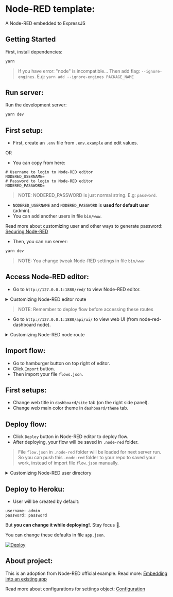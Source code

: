 # Node-RED template:

A Node-RED embedded to ExpressJS

## Getting Started

First, install dependencies:

```bash
yarn
```

> If you have error: "node" is incompatible... Then add flag:
> `--ignore-engines`. E.g: `yarn add --ignore-engines PACKAGE_NAME`

## Run server:

Run the development server:

```bash
yarn dev
```

## First setup:

- First, create an `.env` file from `.env.example` and edit values.

OR

- You can copy from here:

```text
# Username to login to Node-RED editor
NODERED_USERNAME=
# Password to login to Node-RED editor
NODERED_PASSWORD=
```

> NOTE: NODERED_PASSWORD is just normal string. E.g: `password`.

- `NODERED_USERNAME` and `NODERED_PASSWORD` is **used for default user** (admin).
- You can add another users in file `bin/www`.

Read more about customizing user and other ways to generate password: [Securing Node-RED](https://nodered.org/docs/user-guide/runtime/securing-node-red#editor--admin-api-security)

- Then, you can run server:
```bash
yarn dev
```

> NOTE: You change tweak Node-RED settings in file `bin/www`

## Access Node-RED editor:

- Go to `http://127.0.0.1:1880/red/` to view Node-RED editor.

<details>
<summary>Customizing Node-RED editor route</summary>

```javascript
// bin/www
const settings = {
  httpAdminRoot: '/editor',
  ...
};
```

</details>

> NOTE: Remember to deploy flow before accessing these routes

- Go to `http://127.0.0.1:1880/api/ui/` to view web UI (from
  node-red-dashboard node).

<details>
<summary>Customizing Node-RED node route</summary>

```javascript
// bin/www
const settings = {
  httpNodeRoot: '/',
  ...
};
```

</details>

## Import flow:

- Go to hamburger button on top right of editor.
- Click `Import` button.
- Then import your file `flows.json`.

## First setups:

- Change web title in `dashboard/site` tab (on the right side panel).
- Change web main color theme in `dashboard/theme` tab.

## Deploy flow:

- Click `Deploy` button in Node-RED editor to deploy flow.
- After deploying, your flow will be saved in `.node-red` folder.

> File `flow.json` in `.node-red` folder will be loaded for next server run. So
> you can push this `.node-red` folder to your repo to saved your work, instead
> of import file `flow.json` manually.

<details>
<summary>Customizing Node-RED user directory</summary>

```javascript
// bin/www
const settings = {
  userDir: './.node-red-store', // relative to root folder, default $HOME/.node-red
  ...
};
```

</details>

## Deploy to Heroku:

- User will be created by default:

```
username: admin
password: password
```

But **you can change it while deploying!**. Stay focus 👀.

You can change these defaults in file `app.json`.

[![Deploy](https://www.herokucdn.com/deploy/button.svg)](https://heroku.com/deploy)

## About project:

This is an adoption from Node-RED official example.
Read more: [Embedding into an existing app](https://nodered.org/docs/user-guide/runtime/embedding)

Read more about configurations for settings object: [Configuration](https://nodered.org/docs/user-guide/runtime/configuration)
